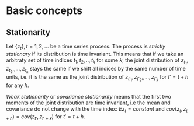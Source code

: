 # Basic concepts

## Stationarity

Let $\{z_t\}, t=1, 2, ...$ be a time series process. The process is _strictly stationary_ if its distribution is time invariant. This means that if we take an arbitraty set of time indices ${t_1, t_2, .., t_k}$ for some $k$, the joint distribution of $z_{t_1}, z_{t_2}, ,..., z_{t_k}$ stays the same if we shift all indices by the same number of time units, i.e. it is the same as the joint distribution of  $z_{t'_1}, z_{t'_2}, ,..., z_{t'_k}$ for $t' = t + h$ for any $h$. 

_Weak stationarity_ or _covariance stationarity_ means that the first two moments of the joint distribution are time invariant, i.e the mean and covariance do not change with the time index: $Ez_t=constant$ and $cov(z_t, z_{t+h}) =cov(z_{t'}, z_{t'+k})$ for $t' = t+h$. 

